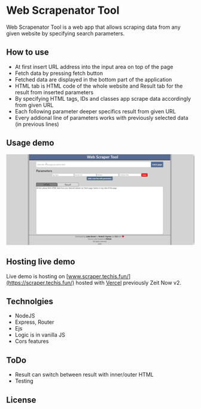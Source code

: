 # Web Scrapenator Tool
Web Scrapenator Tool is a web app that allows scraping data from any given website by specifying search parameters.

## How to use
* At first insert URL address into the input area on top of the page
* Fetch data by pressing fetch button
* Fetched data are displayed in the bottom part of the application
* HTML tab is HTML code of the whole website and Result tab for the result from inserted parameters
* By specifying HTML tags, IDs and classes app scrape data accordingly from given URL
* Each following parameter deeper specifics result from given URL
* Every addional line of parameters works with previously selected data (in previous lines)

## Usage demo
![Image description](./demo.gif)

## Hosting live demo
Live demo is hosting on [www.scraper.techis.fun/](https://scraper.techis.fun/) hosted with [Vercel](https://vercel.com/) previously Zeit Now v2.

## Technolgies
- NodeJS
- Express, Router
- Ejs
- Logic is in vanilla JS
- Cors features

## ToDo
* Result can switch between result with inner/outer HTML
* Testing

## License
